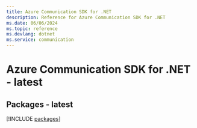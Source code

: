 ```yaml
---
title: Azure Communication SDK for .NET
description: Reference for Azure Communication SDK for .NET
ms.date: 06/06/2024
ms.topic: reference
ms.devlang: dotnet
ms.service: communication
---
```

# Azure Communication SDK for .NET - latest
## Packages - latest
[!INCLUDE [packages](communication-index.md)]